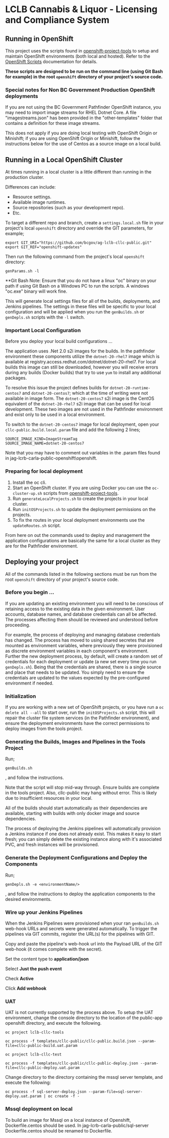 LCLB Cannabis & Liquor - Licensing and Compliance System
=================

## Running in OpenShift

This project uses the scripts found in [openshift-project-tools](https://github.com/BCDevOps/openshift-project-tools) to setup and maintain OpenShift environments (both local and hosted).  Refer to the [OpenShift Scripts](https://github.com/BCDevOps/openshift-project-tools/blob/master/bin/README.md) documentation for details.

**These scripts are designed to be run on the command line (using Git Bash for example) in the root `openshift` directory of your project's source code.**

### Special notes for Non BC Government Production OpenShift deployments

If you are not using the BC Government Pathfinder OpenShift instance, you may need to import image streams for RHEL Dotnet Core.  A file "imagestreams.json" has been provided in the "other-templates" folder that contains a definition for these image streams.

This does not apply if you are doing local testing with OpenShift Origin or Minishift; if you are using OpenShift Origin or Minishift, follow the instructions below for the use of Centos as a source image on a local build.

## Running in a Local OpenShift Cluster

At times running in a local cluster is a little different than running in the production cluster.

Differences can include:
* Resource settings.
* Available image runtimes.
* Source repositories (such as your development repo).
* Etc.

To target a different repo and branch, create a `settings.local.sh` file in your project's local `openshift` directory and override the GIT parameters, for example;
```
export GIT_URI="https://github.com/bcgov/ag-lclb-cllc-public.git"
export GIT_REF="openshift-updates"
```

Then run the following command from the project's local `openshift` directory:
```
genParams.sh -l
```

**Git Bash Note:  Ensure that you do not have a linux "oc" binary on your path if using Git Bash on a Windows PC to run the scripts.  A windows "oc.exe" binary will work fine.

This will generate local settings files for all of the builds, deployments, and Jenkins pipelines.
The settings in these files will be specific to your local configuration and will be applied when you run the `genBuilds.sh` or `genDepls.sh` scripts with the `-l` switch.

### Important Local Configuration 

Before you deploy your local build configurations ...

The application uses .Net 2.0 s2i images for the builds.  In the pathfinder environment these components utilize the `dotnet-20-rhel7` image which is available at registry.access.redhat.com/dotnet/dotnet-20-rhel7.  For local builds this image can still be downloaded, however you will receive errors during any builds (Docker builds) that try to use `yum` to install any additional packages.  

To resolve this issue the project defines builds for `dotnet-20-runtime-centos7` and `dotnet-20-centos7`; which at the time of writing were not available in image form.  The `dotnet-20-centos7` s2i image is the CentOS equivalent of the `dotnet-20-rhel7` s2i image that can be used for local development.  These two images are not used in the Pathfinder environment and exist only to be used in a local environment.

To switch to the `dotnet-20-centos7` image for local deployment, open your `cllc-public.build.local.param` file and add the following 2 lines;

```
SOURCE_IMAGE_KIND=ImageStreamTag
SOURCE_IMAGE_NAME=dotnet-20-centos7
```

Note that you may have to comment out variables in the .param files found in jag-lcrb-carla-public-openshift\openshift.

### Preparing for local deployment

1. Install the oc cli.  
2. Start an OpenShift cluster.  If you are using Docker you can use the `oc-cluster-up.sh` scripts from [openshift-project-tools](https://github.com/BCDevOps/openshift-project-tools).
3. Run `generateLocalProjects.sh` to create the projects in your local cluster.
4. Run `initOSProjects.sh` to update the deployment permissions on the projects.
5. To fix the routes in your local deployment environments use the `updateRoutes.sh` script.

From here on out the commands used to deploy and management the application configurations are basically the same for a local cluster as they are for the Pathfinder environment.

## Deploying your project

All of the commands listed in the following sections must be run from the root `openshift` directory of your project's source code.

### Before you begin ...

If you are updating an existing environment you will need to be conscious of retaining access to the existing data in the given environment.  User accounts, database names, and database credentials can all be affected.  The processes affecting them should be reviewed and understood before proceeding.

For example, the process of deploying and managing database credentials has changed.  The process has moved to using shared secretes that are mounted as environment variables, where previously they were provisioned as discrete environment variables in each component's environment.  Further the new deployment process, by default, will create a random set of credentials for each deployment or update (a new set every time you run `genDepls.sh`).  Being that the credentials are shared, there is a single source and place that needs to be updated.  You simply need to ensure the credentials are updated to the values expected by the pre-configured environment if needed.

### Initialization

If you are working with a new set of OpenShift projects, or you have run a `oc delete all --all` to start over, run the `initOSProjects.sh` script, this will repair the cluster file system services (in the Pathfinder environment), and ensure the deployment environments have the correct permissions to deploy images from the tools project.

### Generating the Builds, Images and Pipelines in the Tools Project

Run;
```
genBuilds.sh
```
, and follow the instructions.

Note that the script will stop mid-way through. Ensure builds are complete in the tools project. Also, cllc-public may hang without error. This is likely due to insufficient resources in your local. 

All of the builds should start automatically as their dependencies are available, starting with builds with only docker image and source dependencies.

The process of deploying the Jenkins pipelines will automatically provision a Jenkins instance if one does not already exist.  This makes it easy to start fresh; you can simply delete the existing instance along with it's associated PVC, and fresh instances will be provisioned.


### Generate the Deployment Configurations and Deploy the Components

Run;
```
genDepls.sh -e <environmentName/>
```
, and follow the instructions to deploy the application components to the desired environments.


### Wire up your Jenkins Pipelines

When the Jenkins Pipelines were provisioned when your ran `genBuilds.sh` web-hook URLs and secrets were generated automatically.  To trigger the pipelines via GIT commits, register the URL(s) for the pipelines with GIT.

Copy and paste the pipeline's web-hook url into the Payload URL of the GIT web-hook (it comes complete with the secret).

Set the content type to **application/json**

Select **Just the push event**

Check **Active**

Click **Add webhook**

### UAT ###

UAT is not currently supported by the process above.  To setup the UAT environment, change the console directory to the location of the public-app openshift directory, and execute the following.

`oc project lclb-cllc-tools`

`oc process -f templates/cllc-public/cllc-public.build.json --param-file=cllc-public-build.uat.param`

`oc project lclb-cllc-test`

`oc process -f templates/cllc-public/cllc-public-deploy.json --param-file=cllc-public-deploy.uat.param`



Change directory to the directory containing the mssql server template, and execute the following:

`oc process -f sql-server-deploy.json --param-file=sql-server-deploy.uat.param | oc create -f -`

### Mssql deployment on local ###

To build an image for Mssql on a local instance of Openshift, Dockerfile.centos should be used. In jag-lcrb-carla-public/sql-server Dockerfile.centos should be renamed to Dockerfile. 
